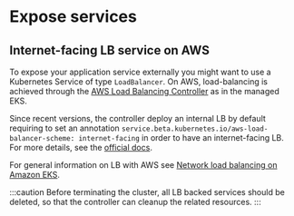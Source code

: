 # Expose services

## Internet-facing LB service on AWS

To expose your application service externally you might want to use a Kubernetes Service of type `LoadBalancer`. On AWS, load-balancing is achieved through the [AWS Load Balancing Controller](https://kubernetes-sigs.github.io/aws-load-balancer-controller) as in the managed EKS.

Since recent versions, the controller deploy an internal LB by default requiring to set an annotation `service.beta.kubernetes.io/aws-load-balancer-scheme: internet-facing` in order to have an internet-facing LB. For more details, see the [official docs](https://kubernetes-sigs.github.io/aws-load-balancer-controller/v2.2/guide/service/nlb/).

For general information on LB with AWS see [Network load balancing on Amazon EKS](https://docs.aws.amazon.com/eks/latest/userguide/network-load-balancing.html).

:::caution
Before terminating the cluster, all LB backed services should be deleted, so that the controller can cleanup the related resources.
:::
